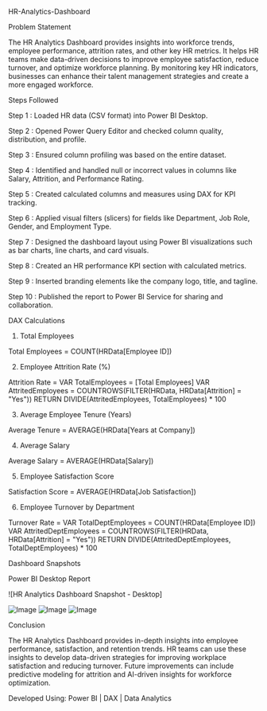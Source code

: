 HR-Analytics-Dashboard

Problem Statement

The HR Analytics Dashboard provides insights into workforce trends, employee performance, attrition rates, and other key HR metrics. It helps HR teams make data-driven decisions to improve employee satisfaction, reduce turnover, and optimize workforce planning. By monitoring key HR indicators, businesses can enhance their talent management strategies and create a more engaged workforce.

Steps Followed

Step 1 : Loaded HR data (CSV format) into Power BI Desktop.

Step 2 : Opened Power Query Editor and checked column quality, distribution, and profile.

Step 3 : Ensured column profiling was based on the entire dataset.

Step 4 : Identified and handled null or incorrect values in columns like Salary, Attrition, and Performance Rating.

Step 5 : Created calculated columns and measures using DAX for KPI tracking.

Step 6 : Applied visual filters (slicers) for fields like Department, Job Role, Gender, and Employment Type.

Step 7 : Designed the dashboard layout using Power BI visualizations such as bar charts, line charts, and card visuals.

Step 8 : Created an HR performance KPI section with calculated metrics.

Step 9 : Inserted branding elements like the company logo, title, and tagline.

Step 10 : Published the report to Power BI Service for sharing and collaboration.

DAX Calculations

1. Total Employees

Total Employees = COUNT(HRData[Employee ID])

2. Employee Attrition Rate (%)

Attrition Rate =
VAR TotalEmployees = [Total Employees]
VAR AttritedEmployees = COUNTROWS(FILTER(HRData, HRData[Attrition] = "Yes"))
RETURN DIVIDE(AttritedEmployees, TotalEmployees) * 100

3. Average Employee Tenure (Years)

Average Tenure = AVERAGE(HRData[Years at Company])

4. Average Salary

Average Salary = AVERAGE(HRData[Salary])

5. Employee Satisfaction Score

Satisfaction Score = AVERAGE(HRData[Job Satisfaction])

6. Employee Turnover by Department

Turnover Rate =
VAR TotalDeptEmployees = COUNT(HRData[Employee ID])
VAR AttritedDeptEmployees = COUNTROWS(FILTER(HRData, HRData[Attrition] = "Yes"))
RETURN DIVIDE(AttritedDeptEmployees, TotalDeptEmployees) * 100

Dashboard Snapshots

Power BI Desktop Report

![HR Analytics Dashboard Snapshot - Desktop]

![Image](https://github.com/user-attachments/assets/1b7de19e-1597-4f85-a956-62aff4987e8f)
![Image](https://github.com/user-attachments/assets/99a3e2fd-e776-48e9-a0c2-e2838d621172)
![Image](https://github.com/user-attachments/assets/d0c18249-1a7e-468e-ae18-7e7bc87bbd70)

Conclusion

The HR Analytics Dashboard provides in-depth insights into employee performance, satisfaction, and retention trends. HR teams can use these insights to develop data-driven strategies for improving workplace satisfaction and reducing turnover. Future improvements can include predictive modeling for attrition and AI-driven insights for workforce optimization.

Developed Using: Power BI | DAX | Data Analytics


